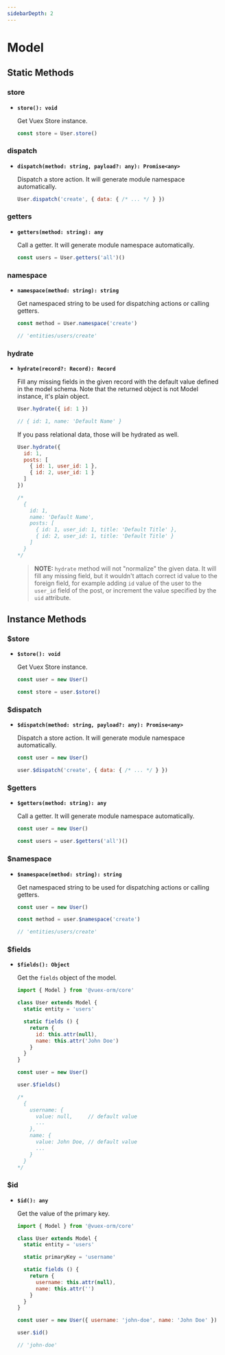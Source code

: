 ```yaml
---
sidebarDepth: 2
---
```


# Model

## Static Methods

### store

- **`store(): void`**

  Get Vuex Store instance.

  ```js
  const store = User.store()
  ```

### dispatch

- **`dispatch(method: string, payload?: any): Promise<any>`**

  Dispatch a store action. It will generate module namespace automatically.

  ```js
  User.dispatch('create', { data: { /* ... */ } })
  ```

### getters

- **`getters(method: string): any`**

  Call a getter. It will generate module namespace automatically.

  ```js
  const users = User.getters('all')()
  ```

### namespace

- **`namespace(method: string): string`**

  Get namespaced string to be used for dispatching actions or calling getters.

  ```js
  const method = User.namespace('create')

  // 'entities/users/create'
  ```

### hydrate

- **`hydrate(record?: Record): Record`**

  Fill any missing fields in the given record with the default value defined in the model schema. Note that the returned object is not Model instance, it's plain object.

  ```js
  User.hydrate({ id: 1 })

  // { id: 1, name: 'Default Name' }
  ```

  If you pass relational data, those will be hydrated as well.

  ```js
  User.hydrate({
    id: 1,
    posts: [
      { id: 1, user_id: 1 },
      { id: 2, user_id: 1 }
    ]
  })

  /*
    {
      id: 1,
      name: 'Default Name',
      posts: [
        { id: 1, user_id: 1, title: 'Default Title' },
        { id: 2, user_id: 1, title: 'Default Title' }
      ]
    }
  */
  ```

  > **NOTE:** `hydrate` method will not "normalize" the given data. It will fill any missing field, but it wouldn't attach correct id value to the foreign field, for example adding `id` value of the user to the `user_id` field of the post, or increment the value specified by the `uid` attribute.

## Instance Methods

### $store

- **`$store(): void`**

  Get Vuex Store instance.

  ```js
  const user = new User()

  const store = user.$store()
  ```

### $dispatch

- **`$dispatch(method: string, payload?: any): Promise<any>`**

  Dispatch a store action. It will generate module namespace automatically.

  ```js
  const user = new User()

  user.$dispatch('create', { data: { /* ... */ } })
  ```

### $getters

- **`$getters(method: string): any`**

  Call a getter. It will generate module namespace automatically.

  ```js
  const user = new User()

  const users = user.$getters('all')()
  ```

### $namespace

- **`$namespace(method: string): string`**

  Get namespaced string to be used for dispatching actions or calling getters.

  ```js
  const user = new User()

  const method = user.$namespace('create')

  // 'entities/users/create'
  ```

### $fields

- **`$fields(): Object`**

  Get the `fields` object of the model.

  ```js
  import { Model } from '@vuex-orm/core'

  class User extends Model {
    static entity = 'users'

    static fields () {
      return {
        id: this.attr(null),
        name: this.attr('John Doe')
      }
    }
  }

  const user = new User()

  user.$fields()

  /*
    {
      username: {
        value: null,     // default value
        ...
      },
      name: {
        value: John Doe, // default value
        ...
      }
    }
  */
  ```

### $id

- **`$id(): any`**

  Get the value of the primary key.

  ```js
  import { Model } from '@vuex-orm/core'

  class User extends Model {
    static entity = 'users'

    static primaryKey = 'username'

    static fields () {
      return {
        username: this.attr(null),
        name: this.attr('')
      }
    }
  }

  const user = new User({ username: 'john-doe', name: 'John Doe' })

  user.$id()

  // 'john-doe'
  ```
